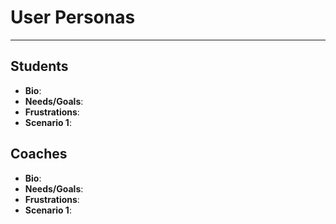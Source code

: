 # User Personas

<!-- some introduction -->

---

<!-- a persona -->

## Students

- **Bio**:
- **Needs/Goals**:
- **Frustrations**:
- **Scenario 1**:

## Coaches

- **Bio**:
- **Needs/Goals**:
- **Frustrations**:
- **Scenario 1**:

<!-- more personas ... -->
